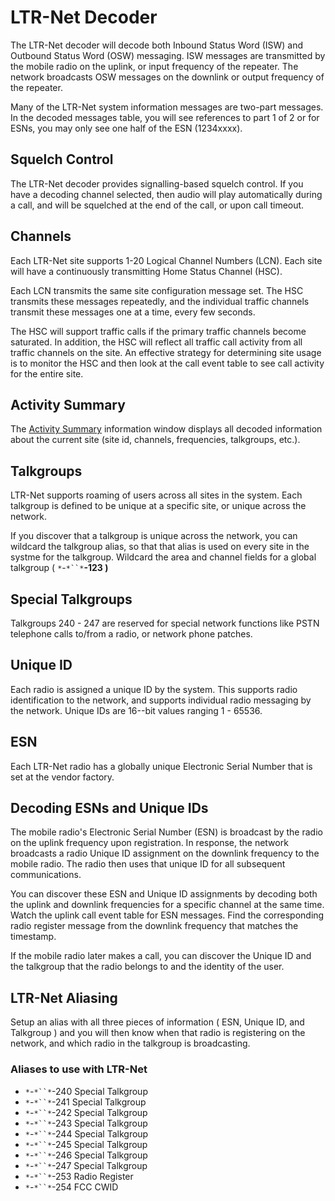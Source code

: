 # LTR-Net Decoder #

The LTR-Net decoder will decode both Inbound Status Word (ISW) and Outbound Status Word (OSW) messaging.  ISW messages are transmitted by the mobile radio on the uplink, or input frequency of the repeater.  The network broadcasts OSW messages on the downlink or output frequency of the repeater.

Many of the LTR-Net system information messages are two-part messages.  In the decoded messages table, you will see references to part 1 of 2 or for ESNs, you may only see one half of the ESN (1234xxxx).

## Squelch Control ##

The LTR-Net decoder provides signalling-based squelch control.  If you have a decoding channel selected, then audio will play automatically during a call, and will be squelched at the end of the call, or upon call timeout.

## Channels ##

Each LTR-Net site supports 1-20 Logical Channel Numbers (LCN).  Each site will have a continuously transmitting Home Status Channel (HSC).

Each LCN transmits the same site configuration message set.  The HSC transmits these messages repeatedly, and the individual traffic channels transmit these messages one at a time, every few seconds.

The HSC will support traffic calls if the primary traffic channels become saturated.  In addition, the HSC will reflect all traffic call activity from all traffic channels on the site.  An effective strategy for determining site usage is to monitor the HSC and then look at the call event table to see call activity for the entire site.

## Activity Summary ##
The [Activity Summary](ActivitySummary) information window displays all decoded information about the current site (site id, channels, frequencies, talkgroups, etc.).

## Talkgroups ##

LTR-Net supports roaming of users across all sites in the system.  Each talkgroup is defined to be unique at a specific site, or unique across the network.

If you discover that a talkgroup is unique across the network, you can wildcard the talkgroup alias, so that that alias is used on every site in the systme for the talkgroup.  Wildcard the area and channel fields for a global talkgroup ( `*`-`*``*`**-123 )**

## Special Talkgroups ##

Talkgroups 240 - 247 are reserved for special network functions like PSTN telephone calls to/from a radio, or network phone patches.

## Unique ID ##
Each radio is assigned a unique ID by the system.  This supports radio identification to the network, and supports individual radio messaging by the network.  Unique IDs are 16--bit values ranging 1 - 65536.

## ESN ##
Each LTR-Net radio has a globally unique Electronic Serial Number that is set at the vendor factory.

## Decoding ESNs and Unique IDs ##

The mobile radio's Electronic Serial Number (ESN) is broadcast by the radio on the uplink frequency upon registration.  In response, the network broadcasts a radio Unique ID assignment on the downlink frequency to the mobile radio.  The radio then uses that unique ID for all subsequent communications.

You can discover these ESN and Unique ID assignments by decoding both the uplink and downlink frequencies for a specific channel at the same time.  Watch the uplink call event table for ESN messages.  Find the corresponding radio register message from the downlink frequency that matches the timestamp.

If the mobile radio later makes a call, you can discover the Unique ID and the talkgroup that the radio belongs to and the identity of the user.

## LTR-Net Aliasing ##

Setup an alias with all three pieces of information ( ESN, Unique ID,
and Talkgroup ) and you will then know when that radio is registering on the network, and which radio in the talkgroup is broadcasting.

### Aliases to use with LTR-Net ###

  * `*`-`*``*`-240 Special Talkgroup
  * `*`-`*``*`-241 Special Talkgroup
  * `*`-`*``*`-242 Special Talkgroup
  * `*`-`*``*`-243 Special Talkgroup
  * `*`-`*``*`-244 Special Talkgroup
  * `*`-`*``*`-245 Special Talkgroup
  * `*`-`*``*`-246 Special Talkgroup
  * `*`-`*``*`-247 Special Talkgroup
  * `*`-`*``*`-253 Radio Register
  * `*`-`*``*`-254 FCC CWID